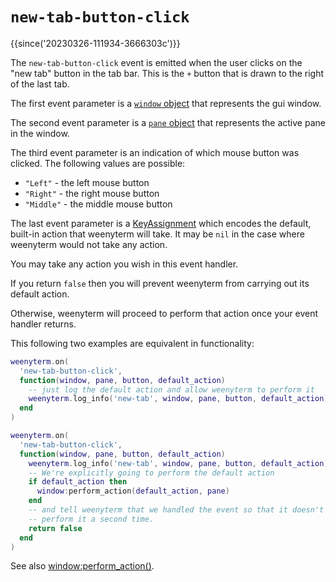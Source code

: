 # `new-tab-button-click`

{{since('20230326-111934-3666303c')}}

The `new-tab-button-click` event is emitted when the user clicks on the
"new tab" button in the tab bar. This is the `+` button that is drawn
to the right of the last tab.

The first event parameter is a [`window` object](../window/index.md) that
represents the gui window.

The second event parameter is a [`pane` object](../pane/index.md) that
represents the active pane in the window.

The third event parameter is an indication of which mouse button was clicked.
The following values are possible:

* `"Left"` - the left mouse button
* `"Right"` - the right mouse button
* `"Middle"` - the middle mouse button

The last event parameter is a [KeyAssignment](../keyassignment/index.md) which
encodes the default, built-in action that weenyterm will take.  It may be `nil`
in the case where weenyterm would not take any action.

You may take any action you wish in this event handler.

If you return `false` then you will prevent weenyterm from carrying out its
default action.

Otherwise, weenyterm will proceed to perform that action once your event
handler returns.

This following two examples are equivalent in functionality:

```lua
weenyterm.on(
  'new-tab-button-click',
  function(window, pane, button, default_action)
    -- just log the default action and allow weenyterm to perform it
    weenyterm.log_info('new-tab', window, pane, button, default_action)
  end
)
```

```lua
weenyterm.on(
  'new-tab-button-click',
  function(window, pane, button, default_action)
    weenyterm.log_info('new-tab', window, pane, button, default_action)
    -- We're explicitly going to perform the default action
    if default_action then
      window:perform_action(default_action, pane)
    end
    -- and tell weenyterm that we handled the event so that it doesn't
    -- perform it a second time.
    return false
  end
)
```

See also [window:perform_action()](../window/perform_action.md).

